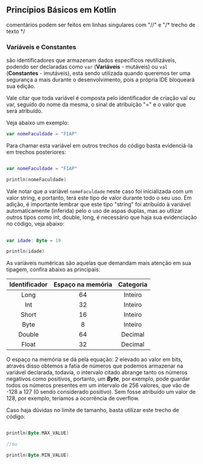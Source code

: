 ## Princípios Básicos em Kotlin

comentários podem ser feitos em linhas singulares com "//" e "/* trecho de texto */

### Variáveis e Constantes
são identificadores que armazenam dados específicos reutilizáveis, podendo ser declaradas como `var` (**Variáveis** - mutáveis) ou `val` (**Constantes** - imutáveis), esta sendo utilizada quando queremos ter uma segurança a mais durante o desenvolvimento, pois a própria IDE bloqueará sua edição.

Vale citar que toda variável é composta pelo identificador de criação val ou var, seguido do nome da mesma, o sinal de atribuição "=" e o valor que será atribuído.
 
Veja abaixo um exemplo:

```kotlin
var nomeFaculdade = "FIAP"

```

Para chamar esta variável em outros trechos do código basta  evidenciá-la em trechos posteriores:

```kotlin

var nomeFaculdade = "FIAP"

println(nomeFaculdade)
```

Vale notar que a variável `nomeFaculdade` neste caso foi inicializada com um valor string, e portanto, terá este tipo de valor durante todo o seu uso. Em adição, é importante lembrar que este tipo "string" foi atribuído à variável automaticamente (inferida) pelo o uso de aspas duplas, mas ao utlizar outros tipos como int, double, long, é necessário que haja sua evidenciação no código, veja abaixo:

```kotlin
 
var idade: Byte = 19

println(idade)
```

As variáveis numéricas são aquelas que demandam mais atenção em sua tipagem, confira abaixo as principais:

|Identificador|Espaço na memória|Categoria|
|:-----------:|:---------------:|:--------:|
|Long|64|Inteiro|
|Int|32|Inteiro|
|Short|16|Inteiro|
|Byte|8|Inteiro|
|Double|64|Decimal|
|Float|32|Decimal|

O espaço na memória se dá pela equação: 2 elevado ao valor em bits, através disso obtemos a fatia de números que podemos armazenar na variável declarada, todavia, o intervalo citado abrange tanto os números negativos como positivos, portanto, um ***Byte***, por exemplo, pode guardar todos os números presentes em um intervalo de 256 valores, que vão de -128 a 127 (0 sendo considerado positivo). Sem fosse atribuído um valor de 128, por exemplo, teríamos a ocorrência de overflow.

Caso haja dúvidas no limite de tamanho, basta utilizar este trecho de código:

```kotlin

println(Byte.MAX_VALUE)

//ou

println(Byte.MIN_VALUE)

```

